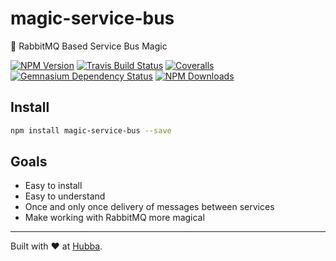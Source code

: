 # magic-service-bus

🐰 RabbitMQ Based Service Bus Magic

[![NPM Version](https://img.shields.io/npm/v/magic-service-bus.svg)](https://www.npmjs.com/package/magic-service-bus)
[![Travis Build Status](https://img.shields.io/travis/hubba/magic-service-bus.svg)](https://travis-ci.org/hubba/magic-service-bus)
[![Coveralls](https://img.shields.io/coveralls/github/hubba/magic-service-bus.svg)](https://coveralls.io/github/hubba/magic-service-bus)
[![Gemnasium Dependency Status](https://img.shields.io/gemnasium/hubba/magic-service-bus.svg)](https://gemnasium.com/github.com/hubba/magic-service-bus)
[![NPM Downloads](https://img.shields.io/npm/dm/magic-service-bus.svg)](https://www.npmjs.com/package/magic-service-bus)

## Install
```bash
npm install magic-service-bus --save
```

## Goals
 - Easy to install
 - Easy to understand
 - Once and only once delivery of messages between services
 - Make working with RabbitMQ more magical

***

Built with ❤️ at [Hubba](https://www.hubba.com?utm_campaign=hubba_oss).
